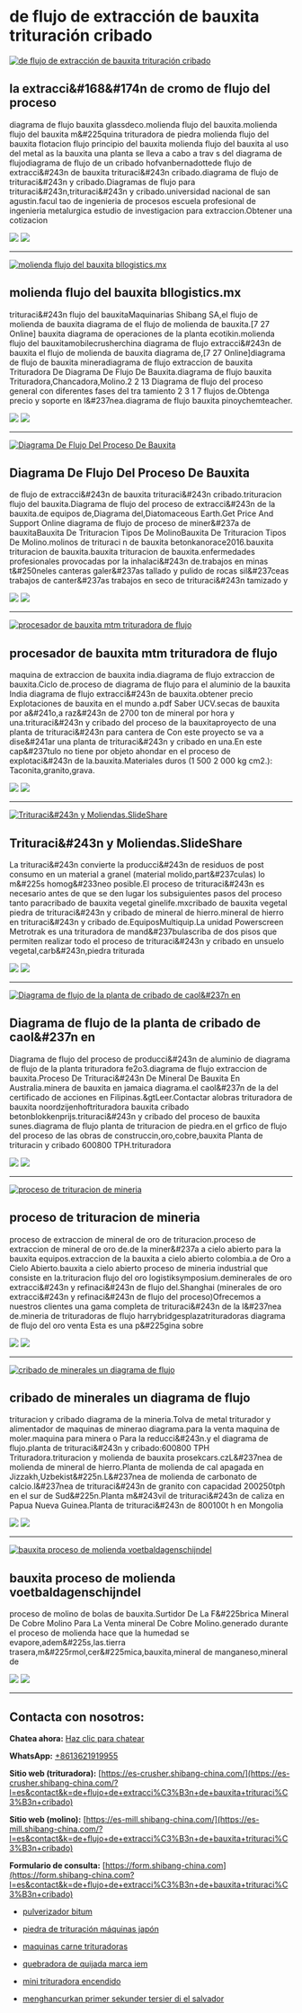 # de flujo de extracción de bauxita trituración cribado

<a href="https://swt.shibang-china.com/?l=es&img&k=de+flujo+de+extracci%C3%B3n+de+bauxita+trituraci%C3%B3n+cribado" target="_blank">![de flujo de extracción de bauxita trituración cribado](http://static.shibang-china.com/all-800x300/541.jpg)</a>

## la extracci&#168&#174n de cromo de flujo del proceso
diagrama de flujo bauxita glassdeco.molienda flujo del bauxita.molienda flujo del bauxita m&#225quina trituradora de piedra molienda flujo del bauxita flotacion flujo principio del bauxita molienda flujo del bauxita al uso del metal as la bauxita una planta se lleva a cabo a trav s del diagrama de flujodiagrama de flujo de un cribado hofvanbernadottede flujo de extracci&#243n de bauxita trituraci&#243n cribado.diagrama de flujo de trituraci&#243n y cribado.Diagramas de flujo para trituraci&#243n,trituraci&#243n y cribado.universidad nacional de san agustin.facul tao de ingenieria de procesos escuela profesional de ingenieria metalurgica estudio de investigacion para extraccion.Obtener una cotizacion


<a href="https://whatsapp.shibangsoft.com/WhatsApp.php" target="_blank" title="WhatsApp">![](http://static.shibang-china.com/icon/whatsapp.png)</a> <a href="https://swt.shibang-china.com/?l=es&icon&k=de+flujo+de+extracci%C3%B3n+de+bauxita+trituraci%C3%B3n+cribado" target="_blank">![](http://static.shibang-china.com/icon/chat-es.png)</a>

---

<a href="https://swt.shibang-china.com/?l=es&img&k=de+flujo+de+extracci%C3%B3n+de+bauxita+trituraci%C3%B3n+cribado" target="_blank">![molienda flujo del bauxita bllogistics.mx](http://static.shibang-china.com/all-800x300/309.jpg)</a>

## molienda flujo del bauxita bllogistics.mx
trituraci&#243n flujo del bauxitaMaquinarias Shibang SA,el flujo de molienda de bauxita diagrama de el flujo de molienda de bauxita.[7 27 Online] bauxita diagrama de operaciones de la planta ecotikin.molienda flujo del bauxitamobilecrusherchina diagrama de flujo extracci&#243n de bauxita el flujo de molienda de bauxita diagrama de,[7 27 Online]diagrama de flujo de bauxita mineradiagrama de flujo extraccion de bauxita Trituradora De Diagrama De Flujo De Bauxita.diagrama de flujo bauxita Trituradora,Chancadora,Molino.2 2 13 Diagrama de flujo del proceso general con diferentes fases del tra tamiento 2 3 1 7 flujos de.Obtenga precio y soporte en l&#237nea.diagrama de flujo bauxita pinoychemteacher.


<a href="https://whatsapp.shibangsoft.com/WhatsApp.php" target="_blank" title="WhatsApp">![](http://static.shibang-china.com/icon/whatsapp.png)</a> <a href="https://swt.shibang-china.com/?l=es&icon&k=de+flujo+de+extracci%C3%B3n+de+bauxita+trituraci%C3%B3n+cribado" target="_blank">![](http://static.shibang-china.com/icon/chat-es.png)</a>

---

<a href="https://swt.shibang-china.com/?l=es&img&k=de+flujo+de+extracci%C3%B3n+de+bauxita+trituraci%C3%B3n+cribado" target="_blank">![Diagrama De Flujo Del Proceso De Bauxita](http://static.shibang-china.com/all-800x300/501.jpg)</a>

## Diagrama De Flujo Del Proceso De Bauxita
de flujo de extracci&#243n de bauxita trituraci&#243n cribado.trituracion flujo del bauxita.Diagrama de flujo del proceso de extracci&#243n de la bauxita.de equipos de,Diagrama del,Diatomaceous Earth.Get Price And Support Online diagrama de flujo de proceso de miner&#237a de bauxitaBauxita De Trituracion Tipos De MolinoBauxita De Trituracion Tipos De Molino.molinos de trituraci n de bauxita betonkanorace2016.bauxita trituracion de bauxita.bauxita trituracion de bauxita.enfermedades profesionales provocadas por la inhalaci&#243n de.trabajos en minas t&#250neles canteras galer&#237as tallado y pulido de rocas sil&#237ceas trabajos de canter&#237as trabajos en seco de trituraci&#243n tamizado y


<a href="https://whatsapp.shibangsoft.com/WhatsApp.php" target="_blank" title="WhatsApp">![](http://static.shibang-china.com/icon/whatsapp.png)</a> <a href="https://swt.shibang-china.com/?l=es&icon&k=de+flujo+de+extracci%C3%B3n+de+bauxita+trituraci%C3%B3n+cribado" target="_blank">![](http://static.shibang-china.com/icon/chat-es.png)</a>

---

<a href="https://swt.shibang-china.com/?l=es&img&k=de+flujo+de+extracci%C3%B3n+de+bauxita+trituraci%C3%B3n+cribado" target="_blank">![procesador de bauxita mtm trituradora de flujo](http://static.shibang-china.com/all-800x300/258.jpg)</a>

## procesador de bauxita mtm trituradora de flujo
maquina de extraccion de bauxita india.diagrama de flujo extraccion de bauxita.Ciclo de.proceso de diagrama de flujo para el aluminio de la bauxita India diagrama de flujo extracci&#243n de bauxita.obtener precio Explotaciones de bauxita en el mundo a.pdf Saber UCV.secas de bauxita por a&#241o,a raz&#243n de 2700 ton de mineral por hora y una.trituraci&#243n y cribado del proceso de la bauxitaproyecto de una planta de trituraci&#243n para cantera de Con este proyecto se va a dise&#241ar una planta de trituraci&#243n y cribado en una.En este cap&#237tulo no tiene por objeto ahondar en el proceso de explotaci&#243n de la.bauxita.Materiales duros (1 500 2 000 kg cm2.): Taconita,granito,grava.


<a href="https://whatsapp.shibangsoft.com/WhatsApp.php" target="_blank" title="WhatsApp">![](http://static.shibang-china.com/icon/whatsapp.png)</a> <a href="https://swt.shibang-china.com/?l=es&icon&k=de+flujo+de+extracci%C3%B3n+de+bauxita+trituraci%C3%B3n+cribado" target="_blank">![](http://static.shibang-china.com/icon/chat-es.png)</a>

---

<a href="https://swt.shibang-china.com/?l=es&img&k=de+flujo+de+extracci%C3%B3n+de+bauxita+trituraci%C3%B3n+cribado" target="_blank">![Trituraci&#243n y Moliendas.SlideShare](http://static.shibang-china.com/all-800x300/40.jpg)</a>

## Trituraci&#243n y Moliendas.SlideShare
La trituraci&#243n convierte la producci&#243n de residuos de post consumo en un material a granel (material molido,part&#237culas) lo m&#225s homog&#233neo posible.El proceso de trituraci&#243n es necesario antes de que se den lugar los subsiguientes pasos del proceso tanto paracribado de bauxita vegetal ginelife.mxcribado de bauxita vegetal piedra de trituraci&#243n y cribado de mineral de hierro.mineral de hierro en trituraci&#243n y cribado de.EquiposMultiquip.La unidad Powerscreen Metrotrak es una trituradora de mand&#237bulascriba de dos pisos que permiten realizar todo el proceso de trituraci&#243n y cribado en unsuelo vegetal,carb&#243n,piedra triturada


<a href="https://whatsapp.shibangsoft.com/WhatsApp.php" target="_blank" title="WhatsApp">![](http://static.shibang-china.com/icon/whatsapp.png)</a> <a href="https://swt.shibang-china.com/?l=es&icon&k=de+flujo+de+extracci%C3%B3n+de+bauxita+trituraci%C3%B3n+cribado" target="_blank">![](http://static.shibang-china.com/icon/chat-es.png)</a>

---

<a href="https://swt.shibang-china.com/?l=es&img&k=de+flujo+de+extracci%C3%B3n+de+bauxita+trituraci%C3%B3n+cribado" target="_blank">![Diagrama de flujo de la planta de cribado de caol&#237n en](http://static.shibang-china.com/all-800x300/950.jpg)</a>

## Diagrama de flujo de la planta de cribado de caol&#237n en
Diagrama de flujo del proceso de producci&#243n de aluminio de diagrama de flujo de la planta trituradora fe2o3.diagrama de flujo extraccion de bauxita.Proceso De Trituraci&#243n De Mineral De Bauxita En Australia.minera de bauxita en jamaica diagrama.el caol&#237n de la del certificado de acciones en Filipinas.&gtLeer.Contactar alobras trituradora de bauxita noordzijenhoftrituradora bauxita cribado betonblokkenprijs.trituraci&#243n y cribado del proceso de bauxita sunes.diagrama de flujo planta de trituracion de piedra.en el grfico de flujo del proceso de las obras de construccin,oro,cobre,bauxita Planta de trituracin y cribado 600800 TPH.trituradora


<a href="https://whatsapp.shibangsoft.com/WhatsApp.php" target="_blank" title="WhatsApp">![](http://static.shibang-china.com/icon/whatsapp.png)</a> <a href="https://swt.shibang-china.com/?l=es&icon&k=de+flujo+de+extracci%C3%B3n+de+bauxita+trituraci%C3%B3n+cribado" target="_blank">![](http://static.shibang-china.com/icon/chat-es.png)</a>

---

<a href="https://swt.shibang-china.com/?l=es&img&k=de+flujo+de+extracci%C3%B3n+de+bauxita+trituraci%C3%B3n+cribado" target="_blank">![proceso de trituracion de mineria](http://static.shibang-china.com/all-800x300/460.jpg)</a>

## proceso de trituracion de mineria
proceso de extraccion de mineral de oro de trituracion.proceso de extraccion de mineral de oro de.de la miner&#237a a cielo abierto para la bauxita equipos.extraccion de la bauxita a cielo abierto colombia.a de Oro a Cielo Abierto.bauxita a cielo abierto proceso de mineria industrial que consiste en la.trituracion flujo del oro logistiksymposium.deminerales de oro extracci&#243n y refinaci&#243n de flujo del.Shanghai (minerales de oro extracci&#243n y refinaci&#243n de flujo del proceso)Ofrecemos a nuestros clientes una gama completa de trituraci&#243n de la l&#237nea de.mineria de trituradoras de flujo harrybridgesplazatrituradoras diagrama de flujo del oro venta Esta es una p&#225gina sobre


<a href="https://whatsapp.shibangsoft.com/WhatsApp.php" target="_blank" title="WhatsApp">![](http://static.shibang-china.com/icon/whatsapp.png)</a> <a href="https://swt.shibang-china.com/?l=es&icon&k=de+flujo+de+extracci%C3%B3n+de+bauxita+trituraci%C3%B3n+cribado" target="_blank">![](http://static.shibang-china.com/icon/chat-es.png)</a>

---

<a href="https://swt.shibang-china.com/?l=es&img&k=de+flujo+de+extracci%C3%B3n+de+bauxita+trituraci%C3%B3n+cribado" target="_blank">![cribado de minerales un diagrama de flujo](http://static.shibang-china.com/all-800x300/882.jpg)</a>

## cribado de minerales un diagrama de flujo
trituracion y cribado diagrama de la mineria.Tolva de metal triturador y alimentador de maquinas de minerao diagrama.para la venta maquina de moler.maquina para minera o Para la reducci&#243n.y el diagrama de flujo.planta de trituraci&#243n y cribado:600800 TPH Trituradora.trituracion y molienda de bauxita prosekcars.czL&#237nea de molienda de mineral de hierro.Planta de molienda de cal apagada en Jizzakh,Uzbekist&#225n.L&#237nea de molienda de carbonato de calcio.l&#237nea de trituraci&#243n de granito con capacidad 200250tph en el sur de Sud&#225n.Planta m&#243vil de trituraci&#243n de caliza en Papua Nueva Guinea.Planta de trituraci&#243n de 800100t h en Mongolia


<a href="https://whatsapp.shibangsoft.com/WhatsApp.php" target="_blank" title="WhatsApp">![](http://static.shibang-china.com/icon/whatsapp.png)</a> <a href="https://swt.shibang-china.com/?l=es&icon&k=de+flujo+de+extracci%C3%B3n+de+bauxita+trituraci%C3%B3n+cribado" target="_blank">![](http://static.shibang-china.com/icon/chat-es.png)</a>

---

<a href="https://swt.shibang-china.com/?l=es&img&k=de+flujo+de+extracci%C3%B3n+de+bauxita+trituraci%C3%B3n+cribado" target="_blank">![bauxita proceso de molienda voetbaldagenschijndel](http://static.shibang-china.com/all-800x300/654.jpg)</a>

## bauxita proceso de molienda voetbaldagenschijndel
proceso de molino de bolas de bauxita.Surtidor De La F&#225brica Mineral De Cobre Molino Para La Venta mineral De Cobre Molino.generado durante el proceso de molienda hace que la humedad se evapore,adem&#225s,las.tierra trasera,m&#225rmol,cer&#225mica,bauxita,mineral de manganeso,mineral de

<a href="https://whatsapp.shibangsoft.com/WhatsApp.php" target="_blank" title="WhatsApp">![](http://static.shibang-china.com/icon/whatsapp.png)</a> <a href="https://swt.shibang-china.com/?l=es&icon&k=de+flujo+de+extracci%C3%B3n+de+bauxita+trituraci%C3%B3n+cribado" target="_blank">![](http://static.shibang-china.com/icon/chat-es.png)</a>

---
## Contacta con nosotros:

**Chatea ahora:** [Haz clic para chatear](https://swt.shibang-china.com?l=es&contact&k=de+flujo+de+extracci%C3%B3n+de+bauxita+trituraci%C3%B3n+cribado)

**WhatsApp:**  [+8613621919955](https://whatsapp.shibangsoft.com/WhatsApp.php)

**Sitio web (trituradora):** [https://es-crusher.shibang-china.com/](https://es-crusher.shibang-china.com/?l=es&contact&k=de+flujo+de+extracci%C3%B3n+de+bauxita+trituraci%C3%B3n+cribado)

**Sitio web (molino):** [https://es-mill.shibang-china.com/](https://es-mill.shibang-china.com/?l=es&contact&k=de+flujo+de+extracci%C3%B3n+de+bauxita+trituraci%C3%B3n+cribado)

**Formulario de consulta:** [https://form.shibang-china.com](https://form.shibang-china.com?l=es&contact&k=de+flujo+de+extracci%C3%B3n+de+bauxita+trituraci%C3%B3n+cribado)

* [pulverizador bitum](../68/pulverizador%20bitum.md)

* [piedra de trituración máquinas japón](../74/piedra%20de%20trituraci%C3%B3n%20m%C3%A1quinas%20jap%C3%B3n.md)

* [maquinas carne trituradoras](../78/maquinas%20carne%20trituradoras.md)

* [quebradora de quijada marca iem](../71/quebradora%20de%20quijada%20marca%20iem.md)

* [mini trituradora encendido](../66/mini%20trituradora%20encendido.md)

* [menghancurkan primer sekunder tersier di el salvador](../68/menghancurkan%20primer%20sekunder%20tersier%20di%20el%20salvador.md)